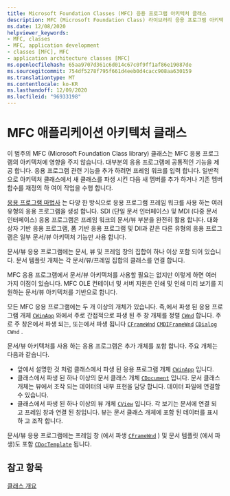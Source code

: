 ```yaml
---
title: Microsoft Foundation Classes (MFC) 응용 프로그램 아키텍처 클래스
description: MFC (Microsoft Foundation Class) 라이브러리 응용 프로그램 아키텍처 클래스에 대 한 개요입니다.
ms.date: 12/08/2020
helpviewer_keywords:
- MFC, classes
- MFC, application development
- classes [MFC], MFC
- application architecture classes [MFC]
ms.openlocfilehash: 65aa9707d361c6d014c67c0f9ff1af86e19087de
ms.sourcegitcommit: 754df5278f795f661d4eeb0d4cacc908aa630159
ms.translationtype: MT
ms.contentlocale: ko-KR
ms.lasthandoff: 12/09/2020
ms.locfileid: "96933198"
---
```

# <a name="mfc-application-architecture-classes"></a>MFC 애플리케이션 아키텍처 클래스

이 범주의 MFC (Microsoft Foundation Class library) 클래스는 MFC 응용 프로그램의 아키텍처에 영향을 주지 않습니다. 대부분의 응용 프로그램에 공통적인 기능을 제공 합니다. 응용 프로그램 관련 기능을 추가 하려면 프레임 워크를 입력 합니다. 일반적으로 아키텍처 클래스에서 새 클래스를 파생 시킨 다음 새 멤버를 추가 하거나 기존 멤버 함수를 재정의 하 여이 작업을 수행 합니다.

[응용 프로그램 마법사](reference/mfc-application-wizard.md) 는 다양 한 방식으로 응용 프로그램 프레임 워크를 사용 하는 여러 유형의 응용 프로그램을 생성 합니다. SDI (단일 문서 인터페이스) 및 MDI (다중 문서 인터페이스) 응용 프로그램은 프레임 워크의 문서/뷰 부분을 완전히 활용 합니다. 대화 상자 기반 응용 프로그램, 폼 기반 응용 프로그램 및 Dll과 같은 다른 유형의 응용 프로그램은 일부 문서/뷰 아키텍처 기능만 사용 합니다.

문서/뷰 응용 프로그램에는 문서, 뷰 및 프레임 창의 집합이 하나 이상 포함 되어 있습니다. 문서 템플릿 개체는 각 문서/뷰/프레임 집합의 클래스를 연결 합니다.

MFC 응용 프로그램에서 문서/뷰 아키텍처를 사용할 필요는 없지만 이렇게 하면 여러 가지 이점이 있습니다. MFC OLE 컨테이너 및 서버 지원은 인쇄 및 인쇄 미리 보기를 지 원하는 문서/뷰 아키텍처를 기반으로 합니다.

모든 MFC 응용 프로그램에는 두 개 이상의 개체가 있습니다. 즉,에서 파생 된 응용 프로그램 개체 [`CWinApp`](reference/cwinapp-class.md) 와에서 주로 간접적으로 파생 된 주 창 개체를 정렬 [`CWnd`](reference/cwnd-class.md) 합니다. 주로 주 창은에서 파생 되는, 또는에서 파생 됩니다 [`CFrameWnd`](reference/cframewnd-class.md) [`CMDIFrameWnd`](reference/cmdiframewnd-class.md) [`CDialog`](reference/cdialog-class.md) `CWnd` .

문서/뷰 아키텍처를 사용 하는 응용 프로그램은 추가 개체를 포함 합니다. 주요 개체는 다음과 같습니다.

- 앞에서 설명한 것 처럼 클래스에서 파생 된 응용 프로그램 개체 [`CWinApp`](reference/cwinapp-class.md) 입니다.
- 클래스에서 파생 된 하나 이상의 문서 클래스 개체 [`CDocument`](reference/cdocument-class.md) 입니다. 문서 클래스 개체는 뷰에서 조작 되는 데이터의 내부 표현을 담당 합니다. 데이터 파일에 연결할 수 있습니다.
- 클래스에서 파생 된 하나 이상의 뷰 개체 [`CView`](reference/cview-class.md) 입니다. 각 보기는 문서에 연결 되 고 프레임 창과 연결 된 창입니다. 뷰는 문서 클래스 개체에 포함 된 데이터를 표시 하 고 조작 합니다.

문서/뷰 응용 프로그램에는 프레임 창 (에서 파생 [`CFrameWnd`](reference/cframewnd-class.md) ) 및 문서 템플릿 (에서 파생)도 포함 [`CDocTemplate`](reference/cdoctemplate-class.md) 됩니다.

## <a name="see-also"></a>참고 항목

[클래스 개요](class-library-overview.md)